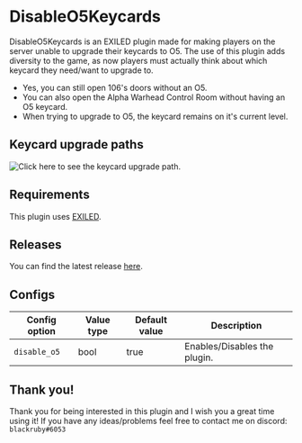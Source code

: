 # DisableO5Keycards

DisableO5Keycards is an EXILED plugin made for making players on the server unable to upgrade their keycards to O5. The use of this plugin adds diversity to the game, as now players must actually think about which keycard they need/want to upgrade to.
- Yes, you can still open 106's doors without an O5.
- You can also open the Alpha Warhead Control Room without having an O5 keycard.
- When trying to upgrade to O5, the keycard remains on it's current level.

## Keycard upgrade paths
![Click here to see the keycard upgrade path.](https://vignette.wikia.nocookie.net/scp-secret-laboratory-official/images/a/aa/Keycard_Diagram.png/revision/latest?cb=20190722074322)

## Requirements
This plugin uses [EXILED](https://github.com/galaxy119/EXILED/).

## Releases
You can find the latest release [here](https://github.com/rby-blackruby/DisableO5Keycards/releases).

## Configs

| Config option | Value type | Default value | Description |
| --- | --- | --- | --- |
| `disable_o5` | bool | true | Enables/Disables the plugin. |

## Thank you!
Thank you for being interested in this plugin and I wish you a great time using it! If you have any ideas/problems feel free to contact me on discord: `blackruby#6053`

